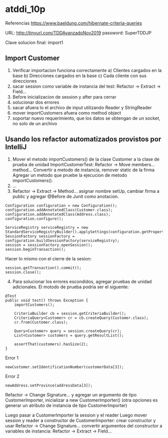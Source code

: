 # atddi_10p

Referencias
https://www.baeldung.com/hibernate-criteria-queries

URL: http://tinyurl.com/TDDAvanzadoNov2019
password: SuperTDDJP

Clave solucion final: import1

Import Customer
---------------
1) Verificar importacion funciona correctamente
  a) Clientes cargados en la base
  b) Direcciones cargados en la base
  c) Cada cliente con sus direcciones
2) sacar session como variable de instancia del test: Refactor -> Extract -> Field...
3) Before inicializacion de session y after para cerrar
4) solucionar dos errores
5) sacar afuera lo el archivo de input utilizando Reader y StringReader
6) mover importCustomers afuera como method object
7) soportar nuevo requerimiento, que los datos se obtengan de un socket, no solo de un archivo

Usando los refactor automatizados provistos por IntelliJ
--------------------------------------------------------
1) Mover el metodo importCustomers() de la clase Customer a la clase de prueba de unidad ImportCustomerTest:
Refactor -> Move members... method...
Convertir a metodo de instancia, remover static de la firma
Agregar un metodo que pruebe la ejecucion de metodo importCustomers().
2) ...
3) Refactor -> Extract -> Method... asignar nombre setUp, cambiar firma a public y agregar @Before de Junit como anotacion. 

```
Configuration configuration = new Configuration();
configuration.addAnnotatedClass(Customer.class);
configuration.addAnnotatedClass(Address.class);
configuration.configure();

ServiceRegistry serviceRegistry = new StandardServiceRegistryBuilder().applySettings(configuration.getProperties()).build();
SessionFactory sessionFactory = configuration.buildSessionFactory(serviceRegistry);
session = sessionFactory.openSession();
session.beginTransaction();
```
Hacer lo mismo con el cierre de la sesion:

```
session.getTransaction().commit();
session.close();
```
4) Para solucionar los errores escondidos, agregar pruebas de unidad adicionales. El motodo de prueba podria ser el siguente:

```
@Test
public void test() throws Exception {
    importCustomers();

    CriteriaBuilder cb = session.getCriteriaBuilder();
    CriteriaQuery<Customer> cr = cb.createQuery(Customer.class);
    cr.from(Customer.class);

    Query<Customer> query = session.createQuery(cr);
    List<Customer> customers = query.getResultList();

    assertThat(customers).hasSize(2);
}
```

Error 1
```
newCustomer.setIdentificationNumber(customerData[3]);
```

Error 2
```
newAddress.setProvince(addressData[3]);
```

Refactor -> Change Signature... y agregar un argumento de tipo CustomerImporter, inicializar a new CustomerImporter()
(otra opciones es generar un atributo de instancia de tipo CustomerImporter)

Luego pasar a CustomerImporter la session y el reader
Luego mover session y reader a constructor de CustomerImporter: crear constructor y usar Refactor -> Change Signature...
convertir argumentos del constructor a variables de instancia: Refactor -> Extract -> Field...
